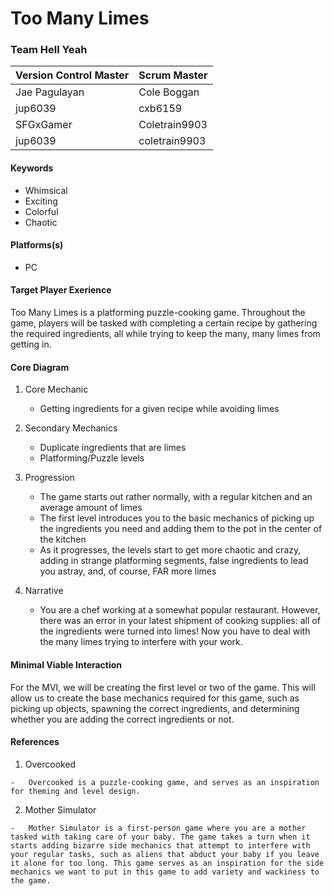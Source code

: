 # Too Many Limes

### Team Hell Yeah

| Version Control Master | Scrum Master    |
| ---------------------- | --------------- |
| Jae Pagulayan          | Cole Boggan     |
| jup6039                | cxb6159         |
| SFGxGamer              | Coletrain9903   |
| jup6039                | coletrain9903   |

#### Keywords

-   Whimsical
-   Exciting
-   Colorful
-   Chaotic

#### Platforms(s)

-   PC

#### Target Player Exerience

Too Many Limes is a platforming puzzle-cooking game. Throughout the game, players will be tasked with completing a certain recipe by gathering the required ingredients, all while trying to keep the many, many limes from getting in.

#### Core Diagram

1.  Core Mechanic

    -   Getting ingredients for a given recipe while avoiding limes

2.  Secondary Mechanics

    -   Duplicate ingredients that are limes
    -   Platforming/Puzzle levels

3.  Progression

    -   The game starts out rather normally, with a regular kitchen and an average amount of limes
    -   The first level introduces you to the basic mechanics of picking up the ingredients you need and adding them to the pot in the center of the kitchen
    -   As it progresses, the levels start to get more chaotic and crazy, adding in strange platforming segments, false ingredients to lead you astray, and, of course, FAR more limes

4.  Narrative

    -   You are a chef working at a somewhat popular restaurant. However, there was an error in your latest shipment of cooking supplies: all of the ingredients were turned into limes! Now you have to deal with the many limes trying to interfere with your work.

#### Minimal Viable Interaction

For the MVI, we will be creating the first level or two of the game. This will allow us to create the base mechanics required for this game, such as picking up objects, spawning the correct ingredients, and determining whether you are adding the correct ingredients or not.

#### References

1.   Overcooked

    -   Overcooked is a puzzle-cooking game, and serves as an inspiration for theming and level design.
    
2.   Mother Simulator

    -   Mother Simulator is a first-person game where you are a mother tasked with taking care of your baby. The game takes a turn when it starts adding bizarre side mechanics that attempt to interfere with your regular tasks, such as aliens that abduct your baby if you leave it alone for too long. This game serves as an inspiration for the side mechanics we want to put in this game to add variety and wackiness to the game.
